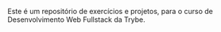 
Este é um repositório de exercícios e projetos, para o curso de Desenvolvimento Web Fullstack da Trybe.
